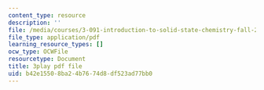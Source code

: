 ```yaml
---
content_type: resource
description: ''
file: /media/courses/3-091-introduction-to-solid-state-chemistry-fall-2018/b42e15508ba24b7674d8df523ad77bb0_Crut4GvgU6g.pdf
file_type: application/pdf
learning_resource_types: []
ocw_type: OCWFile
resourcetype: Document
title: 3play pdf file
uid: b42e1550-8ba2-4b76-74d8-df523ad77bb0
---
```

